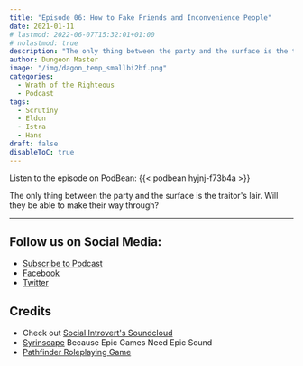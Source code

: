 ```yaml
---
title: "Episode 06: How to Fake Friends and Inconvenience People"
date: 2021-01-11
# lastmod: 2022-06-07T15:32:01+01:00 
# nolastmod: true
description: "The only thing between the party and the surface is the traitor's lair. Will they be able to make their way through?"
author: Dungeon Master
image: "/img/dagon_temp_smallbi2bf.png"
categories:
  - Wrath of the Righteous
  - Podcast
tags:
  - Scrutiny
  - Eldon
  - Istra
  - Hans
draft: false
disableToC: true
---
```


Listen to the episode on PodBean:
{{< podbean hyjnj-f73b4a >}}

The only thing between the party and the surface is the traitor's lair. Will they be able to make their way through?

--------------------------
## Follow us on Social Media: 
- [Subscribe to Podcast](https://feed.podbean.com/dragonsnotincluded/feed.xml)
- [Facebook](https://www.facebook.com/Dragons-Not-Included-Podcast-103097024812637)
- [Twitter](https://twitter.com/PodcastDragons)

## Credits
- Check out [Social Introvert's Soundcloud]
- [Syrinscape] Because Epic Games Need Epic Sound
- [Pathfinder Roleplaying Game]

[Social Introvert's Soundcloud]: https://soundcloud.com/user-520878457
[Syrinscape]: https://syrinscape.com/attributions/?id=6417&id=84
[Pathfinder Roleplaying Game]: https://paizo.com/pathfinder
